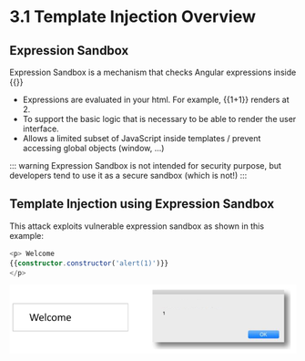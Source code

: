 # 3.1 Template Injection Overview

## Expression Sandbox

Expression Sandbox is a mechanism that checks Angular expressions inside {{}}

- Expressions are evaluated in your html. For example, {{1+1}} renders at 2.
- To support the basic logic that is necessary to be able to render the user interface.
- Allows a limited subset of JavaScript inside templates / prevent accessing global objects (window, ...)

::: warning
Expression Sandbox is not intended for security purpose, but developers tend to use it as a secure sandbox (which is not!)
:::

## Template Injection using Expression Sandbox

This attack exploits vulnerable expression sandbox as shown in this example:

``` typescript
<p> Welcome
{{constructor.constructor('alert(1)')}}
</p>
```
![template-injection-example](../../assets/template-injection-example.png)

